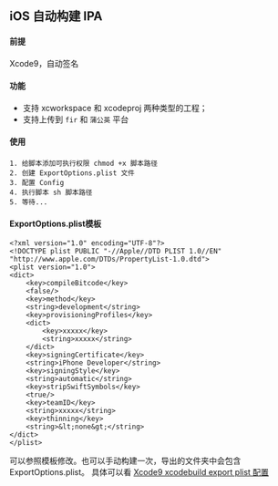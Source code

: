## iOS 自动构建 IPA

#### 前提

Xcode9，自动签名

#### 功能

- 支持 xcworkspace 和 xcodeproj 两种类型的工程；
- 支持上传到 `fir` 和 `蒲公英` 平台

#### 使用

```
1. 给脚本添加可执行权限 chmod +x 脚本路径
2. 创建 ExportOptions.plist 文件
3. 配置 Config
4. 执行脚本 sh 脚本路径
5. 等待...
```


#### ExportOptions.plist模板

```
<?xml version="1.0" encoding="UTF-8"?>
<!DOCTYPE plist PUBLIC "-//Apple//DTD PLIST 1.0//EN" "http://www.apple.com/DTDs/PropertyList-1.0.dtd">
<plist version="1.0">
<dict>
    <key>compileBitcode</key>
    <false/>
    <key>method</key>
    <string>development</string>
    <key>provisioningProfiles</key>
    <dict>
        <key>xxxxx</key>
        <string>xxxxx</string>
    </dict>
    <key>signingCertificate</key>
    <string>iPhone Developer</string>
    <key>signingStyle</key>
    <string>automatic</string>
    <key>stripSwiftSymbols</key>
    <true/>
    <key>teamID</key>
    <string>xxxxx</string>
    <key>thinning</key>
    <string>&lt;none&gt;</string>
</dict>
</plist>
```

可以参照模板修改。也可以手动构建一次，导出的文件夹中会包含 ExportOptions.plist。
具体可以看 [Xcode9 xcodebuild export plist 配置](https://blog.csdn.net/andanlan/article/details/78113330?locationNum=9&fps=1)